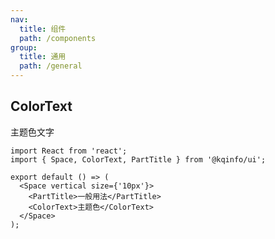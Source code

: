 ```yaml
---
nav:
  title: 组件
  path: /components
group:
  title: 通用
  path: /general
---
```


## ColorText

主题色文字

```tsx
import React from 'react';
import { Space, ColorText, PartTitle } from '@kqinfo/ui';

export default () => (
  <Space vertical size={'10px'}>
    <PartTitle>一般用法</PartTitle>
    <ColorText>主题色</ColorText>
  </Space>
);
```

<API></API>
